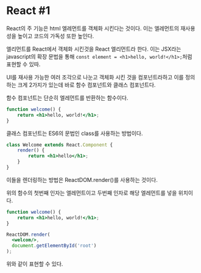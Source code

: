 # React #1

React의 주 기능은 html 엘레먼트를 객체화 시킨다는 것이다.
이는 엘레먼트의 재사용성을 높이고 코드의 가독성 또한 높인다.

엘리먼트를 React에서 객체화 시킨것을 React 엘리먼트라 한다. 이는 JSX라는 javascript의 확장 문법을 통해 `const element = <h1>hello, world!</h1>;`처럼 표현할 수 있따.

 UI를 재사용 가능한 여러 조각으로 나눈고 객체화 시킨 것을 컴포넌트라하고 이를 정의하는 크게 2가지가 있는데 바로 함수 컴포넌트와 클래스 컴포넌트다.

함수 컴포넌트는 단순히 엘레먼트를 반환하는 함수이다.

```jsx
function welcome() {
    return <h1>hello, world!</h1>;
}
```

클래스 컴포넌트는 ES6의 문법인 class를 사용하는 방법이다.

```jsx
class Welcome extends React.Component {
    render() {
        return <h1>hello</h1>;
    }
}
```



이들을 렌더링하는 방법은 ReactDOM.render()를 사용하는 것이다.

위의 함수의 첫번째 인자는 엘레먼트이고 두번째 인자로 해당 엘레먼트를 넣을 위치이다.

```jsx
function welcome() {
    return <h1>hello, world!</h1>;
}

ReactDOM.render(
  <welcom/>,
  document.getElementById('root')
);
```

위와 같이 표현할 수 있다.